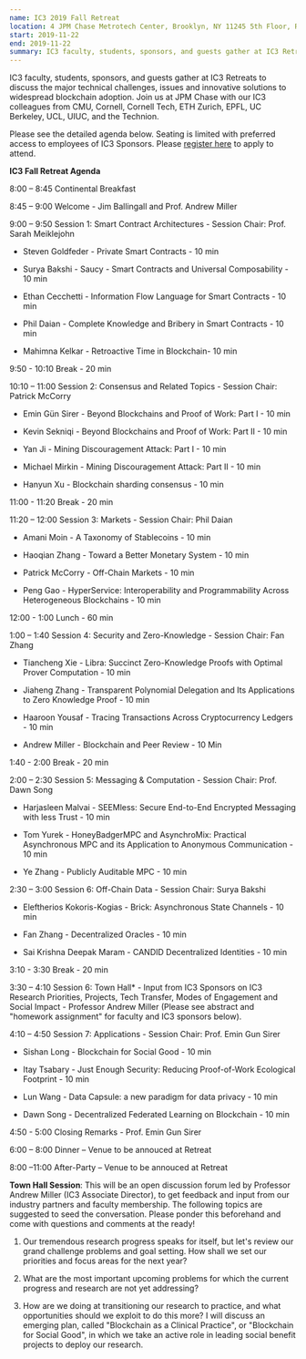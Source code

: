```yaml
---
name: IC3 2019 Fall Retreat
location: 4 JPM Chase Metrotech Center, Brooklyn, NY 11245 5th Floor, Room 514
start: 2019-11-22
end: 2019-11-22
summary: IC3 faculty, students, sponsors, and guests gather at IC3 Retreats to discuss the major technical challenges, issues and innovatve solutions to widespread blockchain adoption.
---
```


IC3 faculty, students, sponsors, and guests gather at IC3 Retreats to discuss the major technical challenges, issues and innovative solutions to widespread blockchain adoption. Join us at JPM Chase with our IC3 colleagues from CMU, Cornell, Cornell Tech, ETH Zurich, EPFL, UC Berkeley, UCL, UIUC, and the Technion.

Please see the detailed agenda below. Seating is limited with preferred access to employees of IC3 Sponsors. Please <a href="https://docs.google.com/forms/d/e/1FAIpQLSf2FZCUleAOWUNGrsomFbNF8EkmejmeWDiF_XaaqZUavl4lTg/viewform">register here</a> to apply to attend.

**IC3 Fall Retreat Agenda**

8:00 – 8:45 Continental Breakfast

8:45 – 9:00 Welcome - Jim Ballingall and Prof. Andrew Miller

9:00 – 9:50 Session 1: Smart Contract Architectures - Session Chair: Prof. Sarah Meiklejohn

  - Steven Goldfeder - Private Smart Contracts - 10 min
  
  - Surya Bakshi - Saucy - Smart Contracts and Universal Composability - 10 min
  
  - Ethan Cecchetti - Information Flow Language for Smart Contracts - 10 min

  - Phil Daian - Complete Knowledge and Bribery in Smart Contracts - 10 min
  
  - Mahimna Kelkar - Retroactive Time in Blockchain- 10 min

9:50 - 10:10 Break - 20 min

10:10 – 11:00 Session 2: Consensus and Related Topics - Session Chair: Patrick McCorry

  - Emin Gün Sirer  - Beyond Blockchains and Proof of Work: Part I - 10 min

  - Kevin Sekniqi - Beyond Blockchains and Proof of Work: Part II - 10 min

  - Yan Ji - Mining Discouragement Attack: Part I - 10 min

  - Michael Mirkin - Mining Discouragement Attack: Part II - 10 min

  - Hanyun Xu - Blockchain sharding consensus - 10 min

11:00 - 11:20 Break - 20 min

11:20 – 12:00 Session 3: Markets - Session Chair: Phil Daian

  - Amani Moin - A Taxonomy of Stablecoins - 10 min

  - Haoqian Zhang - Toward a Better Monetary System - 10 min

  - Patrick McCorry - Off-Chain Markets - 10 min

  - Peng Gao - HyperService: Interoperability and Programmability Across Heterogeneous Blockchains - 10 min

12:00 - 1:00 Lunch - 60 min

1:00 – 1:40 Session 4: Security and Zero-Knowledge - Session Chair: Fan Zhang

  - Tiancheng Xie - Libra: Succinct Zero-Knowledge Proofs with Optimal Prover Computation - 10 min

  - Jiaheng Zhang - Transparent Polynomial Delegation and Its Applications to Zero Knowledge Proof - 10 min

  - Haaroon Yousaf - Tracing Transactions Across Cryptocurrency Ledgers - 10 min

  - Andrew Miller - Blockchain and Peer Review  - 10 Min

1:40 - 2:00 Break - 20 min

2:00 – 2:30 Session 5: Messaging & Computation - Session Chair: Prof. Dawn Song

  - Harjasleen Malvai - SEEMless: Secure End-to-End Encrypted Messaging with less Trust - 10 min

  - Tom Yurek - HoneyBadgerMPC and AsynchroMix: Practical Asynchronous MPC and its Application to Anonymous Communication - 10 min

  - Ye Zhang - Publicly Auditable MPC - 10 min

2:30 – 3:00 Session 6: Off-Chain Data - Session Chair: Surya Bakshi
  
  - Eleftherios Kokoris-Kogias - Brick: Asynchronous State Channels - 10 min

  - Fan Zhang - Decentralized Oracles - 10 min

  - Sai Krishna Deepak Maram - CANDID Decentralized Identities - 10 min

3:10 - 3:30 Break - 20 min

3:30 – 4:10 Session 6: Town Hall* - Input from IC3 Sponsors on IC3 Research Priorities, Projects, Tech Transfer, Modes of Engagement and Social Impact - Professor Andrew Miller (Please see abstract and "homework assignment" for faculty and IC3 sponsors below).

4:10 – 4:50 Session 7:  Applications - Session Chair: Prof. Emin Gun Sirer
	
  - Sishan Long - Blockchain for Social Good - 10 min

  - Itay Tsabary - Just Enough Security: Reducing Proof-of-Work Ecological Footprint - 10 min

  - Lun Wang - Data Capsule: a new paradigm for data privacy - 10 min

  - Dawn Song - Decentralized Federated Learning on Blockchain - 10 min

4:50 - 5:00 Closing Remarks - Prof. Emin Gun Sirer

6:00 – 8:00 Dinner – Venue to be annouced at Retreat

8:00 –11:00 After-Party – Venue to be annouced at Retreat


**Town Hall Session**: This will be an open discussion forum led by Professor Andrew Miller (IC3 Associate Director), to get feedback and input from our industry partners and faculty membership. The following topics are suggested to seed the conversation. Please ponder this beforehand and come with questions and comments at the ready!

1. Our tremendous research progress speaks for itself, but let's review our grand challenge problems and goal setting. How shall we set our priorities and focus areas for the next year?

2. What are the most important upcoming problems for which the current progress and research are not yet addressing?

3. How are we doing at transitioning our research to practice, and what opportunities should we exploit to do this more? I will discuss an emerging plan, called "Blockchain as a Clinical Practice", or "Blockchain for Social Good", in which we take an active role in leading social benefit projects to deploy our research.
